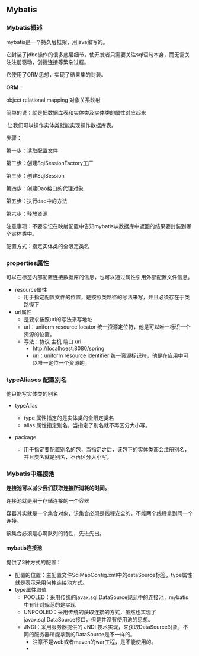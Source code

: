 ## Mybatis

### Mybatis概述

mybatis是一个持久层框架，用java编写的。

它封装了jdbc操作的很多底层细节，使开发者只需要关注sql语句本身，而无需关注注册驱动，创捷连接等繁杂过程。

它使用了ORM思想，实现了结果集的封装。

**ORM**：

object relational mapping 对象关系映射

简单的说：就是把数据库表和实体类及实体类的属性对应起来

​					让我们可以操作实体类就能实现操作数据库表。



步骤：

第一步：读取配置文件

第二步：创建SqlSessionFactory工厂

第三步：创建SqlSession

第四步：创建Dao接口的代理对象

第五步：执行dao中的方法

第六步：释放资源



注意事项：不要忘记在映射配置中告知mybatis从数据库中返回的结果要封装到哪个实体类中。

配置方式：指定实体类的全限定类名



### properties属性

可以在标签内部配置连接数据库的信息，也可以通过属性引用外部配置文件信息。

- resource属性
  - 用于指定配置文件的位置，是按照类路径的写法来写，并且必须存在于类路径下
- url属性
  - 是要求按照url的写法来写地址
  - url：uniform resource locator 统一资源定位符，他是可以唯一标识一个资源的位置。
  - 写法：协议  主机  端口  uri
    - http://localhoest:8080/spring
    - uri：uniform resource identifier 统一资源标识符，他是在应用中可以唯一定位一个资源的。



### typeAliases 配置别名

他只能写实体类的别名

- typeAlias
  - type 属性指定的是实体类的全限定类名
  - alias 属性指定别名，当指定了别名就不再区分大小写。

- package
  - 用于指定要配置别名的包，当指定之后，该包下的实体类都会注册别名，并且类名就是别名，不再区分大小写。





### Mybatis中连接池

**连接池可以减少我们获取连接所消耗的时间。**

连接池就是用于存储连接的一个容器

容器其实就是一个集合对象，该集合必须是线程安全的，不能两个线程拿到同一个连接。

该集合必须是心啊队列的特性，先进先出。



#### mybatis连接池

提供了3种方式的配置：

- 配置的位置：主配置文件SqlMapConfig.xml中的dataSource标签，type属性就是表示采用何种连接池方式。
- type属性取值
  - POOLED：采用传统的javax.sql.DataSource规范中的连接池，mybatis中有针对规范的是实现
  - UNPOOLED：采用传统的获取连接的方式，虽然也实现了javax.sql.DataSource接口，但是并没有使用池的思想。
  - JNDI：采用服务器提供的 JNDI 技术实现，来获取DataSource对象，不同的服务器所能拿到的DataSource是不一样的。
    - 注意不是web或者maven的war工程，是不能使用的。
    - 